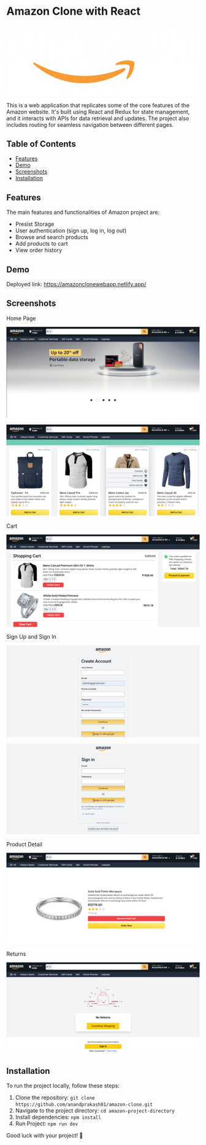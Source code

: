 # Amazon Clone with React

![Project Logo](./src/assets/logo.png)

This is a web application that replicates some of the core features of the Amazon website. It's built using React and Redux for state management, and it interacts with APIs for data retrieval and updates. The project also includes routing for seamless navigation between different pages.

## Table of Contents

- [Features](#features)
- [Demo](#demo)
- [Screenshots](#screenshots)
- [Installation](#installation)

## Features

The main features and functionalities of Amazon project are:

- Presist Storage
- User authentication (sign up, log in, log out)
- Browse and search products
- Add products to cart
- View order history

## Demo

Deployed link: https://amazonclonewebapp.netlify.app/

## Screenshots

Home Page

![Banner](./src/assets/screenshots/Home_banner.png)

![Products](./src/assets/screenshots/Home_products.png)

Cart

![Project Logo](./src/assets/screenshots/Cart.png)

Sign Up and Sign In

![Sign up](./src/assets/screenshots/CreateAccount.png)

![Sign in](./src/assets/screenshots/SignIn.png)

Product Detail

![Project Logo](./src/assets/screenshots/ProductDetails.png)

Returns

![Project Logo](./src/assets/screenshots/Return.png)

## Installation

To run the project locally, follow these steps:

1. Clone the repository: `git clone https://github.com/anandprakash01/amazon-clone.git`
2. Navigate to the project directory: `cd amazon-project-directory`
3. Install dependencies: `npm install`
4. Run Project: `npm run dev`

Good luck with your project! 🚀
